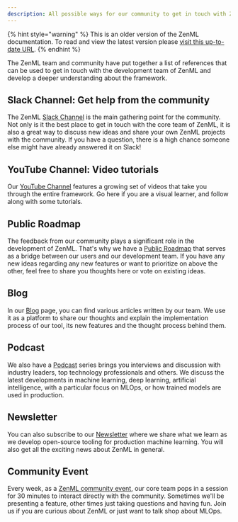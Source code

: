 ```yaml
---
description: All possible ways for our community to get in touch with ZenML.
---
```


{% hint style="warning" %}
This is an older version of the ZenML documentation. To read and view the latest version please [visit this up-to-date URL](https://docs.zenml.io).
{% endhint %}


The ZenML team and community have put together a list of references
that can be used to get in touch with the development team of ZenML and 
develop a deeper understanding about the framework.

## Slack Channel: Get help from the community 

The ZenML [Slack Channel](https://zenml.io/slack-invite) is the main gathering 
point for the community. Not only is it the best place to get in touch with the 
core team of ZenML, it is also a great way to discuss new ideas and share 
your own ZenML projects with the community. If you have a question, there is 
a high chance someone else might have already answered it on Slack!

## YouTube Channel: Video tutorials 

Our [YouTube Channel](https://www.youtube.com/channel/UCi79n61eV2sVyYxJOqk\_bMw) 
features a growing set of videos that take you through the entire framework. 
Go here if you are a visual learner, and follow along with some tutorials.

## Public Roadmap

The feedback from our community plays a significant role in the development
of ZenML. That's why we have a [Public Roadmap](https://zenml.hellonext.co/roadmap) 
that serves as a bridge between our users and our development team. If you 
have any new ideas regarding any new features or want to prioritize on above 
the other, feel free to share you thoughts here or vote on existing ideas.

## Blog

In our [Blog](https://blog.zenml.io/) page, you can find various articles written by our team. We use 
it as a platform to share our thoughts and explain the implementation process 
of our tool, its new features and the thought process behind them.

## Podcast

We also have a [Podcast](https://podcast.zenml.io/) series brings you 
interviews and discussion with industry leaders, top technology professionals 
and others. We discuss the latest developments in machine learning, deep 
learning, artificial intelligence, with a particular focus on MLOps, or how 
trained models are used in production.

## Newsletter

You can also subscribe to our [Newsletter](https://zenml.substack.com/) where
we share what we learn as we develop open-source tooling for production 
machine learning. You will also get all the exciting news about ZenML in 
general.

## Community Event

Every week, as a [ZenML community event](https://www.eventbrite.de/e/zenml-meet-the-community-tickets-354426688767), 
our core team pops in a session for 30 minutes to interact directly with the 
community. Sometimes we'll be presenting a feature, other times just taking 
questions and having fun. Join us if you are curious about ZenML or just want 
to talk shop about MLOps.
